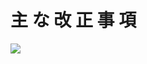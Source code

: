 # 主 な 改 正 事 項

![](https://www.nta.go.jp/tmp/a62fe39b-86ed-4cdf-b75a-1cda36d79f27/images/eced45acbf5a3318f5434e2fce191fbbc0c52b43eeff55fe6cb6f63dd3224d5f.jpg)